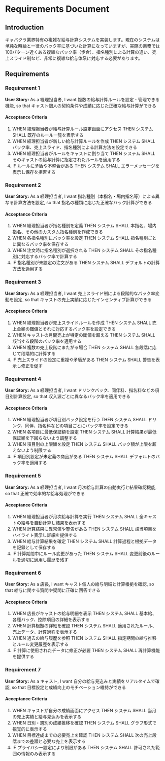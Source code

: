 # Requirements Document

## Introduction

キャバクラ業界特有の複雑な給与計算システムを実装します。現在のシステムは単純な時給と一律のバック率に基づいた計算になっていますが、実際の業務では100パターン近くある複雑なバック率（歩合）、指名種別による計算の違い、売上スライド制など、非常に複雑な給与体系に対応する必要があります。

## Requirements

### Requirement 1

**User Story:** As a 経理担当者, I want 複数の給与計算ルールを設定・管理できる機能, so that キャスト個人の契約条件や成績に応じた正確な給与計算ができる

#### Acceptance Criteria

1. WHEN 経理担当者が給与計算ルール設定画面にアクセス THEN システム SHALL 既存のルール一覧を表示する
2. WHEN 経理担当者が新しい給与計算ルールを作成 THEN システム SHALL バック率、売上スライド、指名種別による計算方法を設定できる
3. WHEN 経理担当者がルールをキャストに割り当て THEN システム SHALL そのキャストの給与計算に指定されたルールを適用する
4. IF ルールに矛盾や不整合がある THEN システム SHALL エラーメッセージを表示し保存を拒否する

### Requirement 2

**User Story:** As a 経理担当者, I want 指名種別（本指名・場内指名等）による異なる計算方法を設定, so that 指名の種類に応じた正確なバック計算ができる

#### Acceptance Criteria

1. WHEN 経理担当者が指名種別を定義 THEN システム SHALL 本指名、場内指名、その他のカスタム指名種別を作成できる
2. WHEN 各指名種別にバック率を設定 THEN システム SHALL 指名種別ごとに異なるバック率を保存する
3. WHEN 注文時に指名種別が選択される THEN システム SHALL その指名種別に対応するバック率で計算する
4. IF 指名種別が未設定の注文がある THEN システム SHALL デフォルトの計算方法を適用する

### Requirement 3

**User Story:** As a 経理担当者, I want 売上スライド制による段階的なバック率変動を設定, so that キャストの売上実績に応じたインセンティブ計算ができる

#### Acceptance Criteria

1. WHEN 経理担当者が売上スライドルールを作成 THEN システム SHALL 売上金額の閾値とそれに対応するバック率を設定できる
2. WHEN キャストの月間売上が特定の閾値を超える THEN システム SHALL 該当する段階のバック率を適用する
3. WHEN 複数の売上段階にまたがる場合 THEN システム SHALL 各段階に応じて段階的に計算する
4. IF 売上スライドの設定に重複や矛盾がある THEN システム SHALL 警告を表示し修正を促す

### Requirement 4

**User Story:** As a 経理担当者, I want ドリンクバック、同伴料、指名料などの項目別計算設定, so that 収入源ごとに異なるバック率を適用できる

#### Acceptance Criteria

1. WHEN 経理担当者が項目別バック設定を行う THEN システム SHALL ドリンク、同伴、指名料などの項目ごとにバック率を設定できる
2. WHEN 各項目に最低保証額を設定 THEN システム SHALL 計算結果が最低保証額を下回らないよう調整する
3. WHEN 項目別の上限額を設定 THEN システム SHALL バック額が上限を超えないよう制限する
4. IF 項目別設定が未定義の商品がある THEN システム SHALL デフォルトのバック率を適用する

### Requirement 5

**User Story:** As a 経理担当者, I want 月次給与計算の自動実行と結果確認機能, so that 正確で効率的な給与処理ができる

#### Acceptance Criteria

1. WHEN 経理担当者が月次給与計算を実行 THEN システム SHALL 全キャストの給与を自動計算し結果を表示する
2. WHEN 計算結果に異常値や警告がある THEN システム SHALL 該当項目をハイライト表示し詳細を提供する
3. WHEN 給与計算結果を確定 THEN システム SHALL 計算過程と根拠データを記録として保存する
4. IF 計算期間中にルール変更があった THEN システム SHALL 変更前後のルールを適切に適用し履歴を残す

### Requirement 6

**User Story:** As a 店長, I want キャスト個人の給与明細と計算根拠を確認, so that 給与に関する質問や疑問に正確に回答できる

#### Acceptance Criteria

1. WHEN 店長がキャストの給与明細を表示 THEN システム SHALL 基本給、各種バック、控除項目の詳細を表示する
2. WHEN 計算根拠の詳細を確認 THEN システム SHALL 適用されたルール、売上データ、計算過程を表示する
3. WHEN 過去の給与履歴を参照 THEN システム SHALL 指定期間の給与推移とルール変更履歴を表示する
4. IF 計算に使用されたデータに修正が必要 THEN システム SHALL 再計算機能を提供する

### Requirement 7

**User Story:** As a キャスト, I want 自分の給与見込みと実績をリアルタイムで確認, so that 目標設定と成績向上のモチベーション維持ができる

#### Acceptance Criteria

1. WHEN キャストが自分の成績画面にアクセス THEN システム SHALL 当月の売上実績と給与見込みを表示する
2. WHEN 日別・週別の成績推移を確認 THEN システム SHALL グラフ形式で視覚的に表示する
3. WHEN 目標達成までの必要売上を確認 THEN システム SHALL 次の売上段階までの差額と必要な売上を表示する
4. IF プライバシー設定により制限がある THEN システム SHALL 許可された範囲の情報のみ表示する
